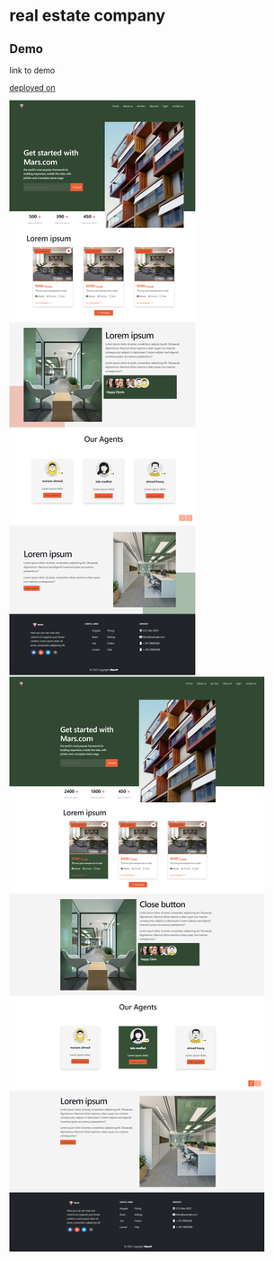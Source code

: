 
# real estate company  


 
## Demo

 link to demo


[deployed   on](https://marstarek.github.io/real-estate-company)





![img1](web.jpg?raw=true "Title")
![img1](pc.jpg?raw=true "Title")

